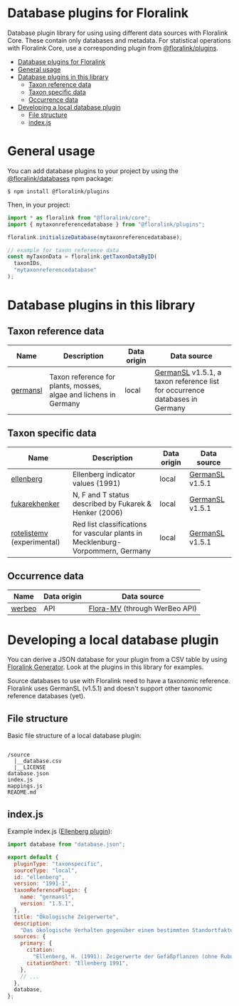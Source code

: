 # Database plugins for Floralink

Database plugin library for using using different data sources with Floralink Core. These contain only databases and metadata. For statistical operations with Floralink Core, use a corresponding plugin from [@floralink/plugins](https://github.com/floralink/plugins).

- [Database plugins for Floralink](#database-plugins-for-floralink)
- [General usage](#general-usage)
- [Database plugins in this library](#database-plugins-in-this-library)
  - [Taxon reference data](#taxon-reference-data)
  - [Taxon specific data](#taxon-specific-data)
  - [Occurrence data](#occurrence-data)
- [Developing a local database plugin](#developing-a-local-database-plugin)
  - [File structure](#file-structure)
  - [index.js](#indexjs)

# General usage

You can add database plugins to your project by using the [@floralink/databases](https://npmjs.com/org/floralink/databases) npm package:

```shell
$ npm install @floralink/plugins
```

Then, in your project:

```javascript
import * as floralink from "@floralink/core";
import { mytaxonreferencedatabase } from "@floralink/plugins";

floralink.initializeDatabase(mytaxonreferencedatabase);

// example for taxon reference data
const myTaxonData = floralink.getTaxonDataByID(
  taxonIDs,
  "mytaxonreferencedatabase"
);
```

# Database plugins in this library

## Taxon reference data

| Name                                     | Description                                                      | Data origin | Data source                                                                                                         |
| ---------------------------------------- | ---------------------------------------------------------------- | ----------- | ------------------------------------------------------------------------------------------------------------------- |
| [germansl](src/local/germansl/README.md) | Taxon reference for plants, mosses, algae and lichens in Germany | local       | [GermanSL](https://germansl.infinitenature.org/) v1.5.1, a taxon reference list for occurrence databases in Germany |

## Taxon specific data

| Name                                                          | Description                                                                     | Data origin | Data source                                             |
| ------------------------------------------------------------- | ------------------------------------------------------------------------------- | ----------- | ------------------------------------------------------- |
| [ellenberg](src/local/ellenberg/README.md)                    | Ellenberg indicator values (1991)                                               | local       | [GermanSL](https://germansl.infinitenature.org/) v1.5.1 |
| [fukarekhenker](src/local/fukarekhenker/README.md)            | N, F and T status described by Fukarek & Henker (2006)                          | local       | [GermanSL](https://germansl.infinitenature.org/) v1.5.1 |
| [rotelistemv](src/local/rotelistemv/README.md) (experimental) | Red list classifications for vascular plants in Mecklenburg-Vorpommern, Germany | local       | [GermanSL](https://germansl.infinitenature.org/) v1.5.1 |

## Occurrence data

| Name                                 | Data origin | Data source                                               |
| ------------------------------------ | ----------- | --------------------------------------------------------- |
| [werbeo](src/local/werbeo/README.md) | API         | [Flora-MV](https://www.flora-mv.de/) (through WerBeo API) |

# Developing a local database plugin

You can derive a JSON database for your plugin from a CSV table by using [Floralink Generator](https://github.com/floralink/generator). Look at the plugins in this library for examples.

Source databases to use with Floralink need to have a taxonomic reference. Floralink uses GermanSL (v1.5.1) and doesn't support other taxonomic reference databases (yet).

## File structure

Basic file structure of a local database plugin:

```

/source
  |__database.csv
  |__LICENSE
database.json
index.js
mappings.js
README.md
```

## index.js

Example index.js ([Ellenberg plugin](./src/ellenberg/index.js)):

```javascript
import database from "database.json";

export default {
  pluginType: "taxonspecific",
  sourceType: "local",
  id: "ellenberg",
  version: "1991-1",
  taxonReferencePlugin: {
    name: "germansl",
    version: "1.5.1",
  },
  title: "Ökologische Zeigerwerte",
  description:
    "Das ökologische Verhalten gegenüber einem bestimmten Standortfaktor [...]",
  sources: {
    primary: {
      citation:
        "Ellenberg, H. (1991): Zeigerwerte der Gefäßpflanzen (ohne Rubus). [...]",
      citationShort: "Ellenberg 1991",
    },
    // ...
  },
  database,
};
```
